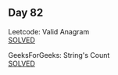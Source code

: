 ## Day 82

Leetcode: Valid Anagram  
[SOLVED](https://leetcode.com/problems/valid-anagram/description/)

GeeksForGeeks: String's Count             
[SOLVED](https://www.geeksforgeeks.org/problems/count-of-strings-that-can-be-formed-using-a-b-and-c-under-given-constraints1135/1)